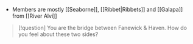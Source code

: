 
* Members are mostly [[Seaborne]], [[Ribbet|Ribbets]] and [[Galapa]] from [[River Alvi]]
> [!question] You are the bridge between Fanewick & Haven. How do you feel about these two sides?
